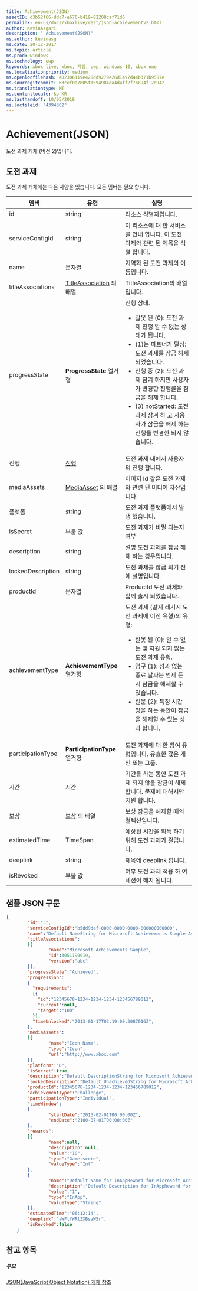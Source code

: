 ```yaml
---
title: Achievement(JSON)
assetID: d3b52f66-ddc7-e676-b419-82209caf71d6
permalink: en-us/docs/xboxlive/rest/json-achievementv2.html
author: KevinAsgari
description: " Achievement(JSON)"
ms.author: kevinasg
ms.date: 20-12-2017
ms.topic: article
ms.prod: windows
ms.technology: uwp
keywords: xbox live, xbox, 게임, uwp, windows 10, xbox one
ms.localizationpriority: medium
ms.openlocfilehash: e82306119e428dd9279e26d1497d44b371b9587e
ms.sourcegitcommit: 63cef0a7805f1594984da4d4ff2f76894f12d942
ms.translationtype: MT
ms.contentlocale: ko-KR
ms.lasthandoff: 10/05/2018
ms.locfileid: "4394302"
---
```

# <a name="achievement-json"></a>Achievement(JSON)
도전 과제 개체 (버전 2)입니다.
<a id="ID4EN"></a>


## <a name="achievement"></a>도전 과제

도전 과제 개체에는 다음 사양을 있습니다. 모든 멤버는 필요 합니다.

| 멤버| 유형| 설명|
| --- | --- | --- |
| id| string| 리소스 식별자입니다.|
| serviceConfigId| string| 이 리소스에 대 한 서비스를 안내 합니다. 이 도전 과제와 관련 된 제목을 식별 합니다. |
| name| 문자열| 지역화 된 도전 과제의 이름입니다.|
| titleAssociations| [TitleAssociation](json-titleassociation.md) 의 배열| TitleAssociation의 배열입니다.|
| progressState| **ProgressState** 열거형| 진행 상태. <ul><li>잘못 된 (0): 도전 과제 진행 알 수 없는 상태가 됩니다.</li><li>(1)는 파트너가 달성: 도전 과제를 잠금 해제 되었습니다.</li><li>진행 중 (2): 도전 과제 잠겨 하지만 사용자가 변경한 진행률을 잠금을 해제 합니다.</li><li>(3) notStarted: 도전 과제 잠겨 하 고 사용자가 잠금을 해제 하는 진행률 변경한 되지 않습니다.</li></ul> | 
| 진행| [진행](json-progression.md)| 도전 과제 내에서 사용자의 진행 합니다.|
| mediaAssets| [MediaAsset](json-mediaasset.md) 의 배열| 이미지 Id 같은 도전 과제와 관련 된 미디어 자산입니다. |
| 플랫폼| string| 도전 과제 플랫폼에서 발생 했습니다.|
| isSecret| 부울 값| 도전 과제가 비밀 되는지 여부|
| description| string| 설명 도전 과제를 잠금 해제 하는 경우입니다.|
| lockedDescription| string| 도전 과제를 잠금 되기 전에 설명입니다.|
| productId| 문자열| ProductId 도전 과제와 함께 출시 되었습니다.|
| achievementType| **AchievementType** 열거형| 도전 과제 (같지 레거시 도전 과제에 이전 유형)의 유형: <ul><li>잘못 된 (0): 알 수 없는 및 지원 되지 않는 도전 과제 유형.</li><li>영구 (1): 성과 없는 종료 날짜는 언제 든 지 잠금을 해제할 수 있습니다.</li><li>질문 (2): 특정 시간 창을 하는 동안이 잠금을 해제할 수 있는 성과 합니다.</li></ul> |
| participationType| **ParticipationType** 열거형| 도전 과제에 대 한 참여 유형입니다. 유효한 값은 개인 또는 그룹.|
| 시간| 시간| 기간을 하는 동안 도전 과제 되지 않을 잠금이 해제 합니다. 문제에 대해서만 지원 합니다.|
| 보상| [보상](json-reward.md) 의 배열| 보상 잠금을 해제할 때의 컬렉션입니다.|
| estimatedTime| TimeSpan| 예상된 시간을 획득 하기 위해 도전 과제가 걸립니다.|
| deeplink| string| 제목에 deeplink 합니다.|
| isRevoked| 부울 값| 여부 도전 과제 적용 하 여 세션이 해지 됩니다.|

<a id="ID4EIAAC"></a>


## <a name="sample-json-syntax"></a>샘플 JSON 구문


```json
{
        "id":"3",
        "serviceConfigId":"b5dd9daf-0000-0000-0000-000000000000",
        "name":"Default NameString for Microsoft Achievements Sample Achievement 3",
        "titleAssociations":
        [{
                "name":"Microsoft Achievements Sample",
                "id":3051199919,
                "version":"abc"
        }],
        "progressState":"Achieved",
        "progression":
        {
          "requirements":
          [{
            "id":"12345678-1234-1234-1234-123456789012",
            "current":null,
            "target":"100"
          }],
          "timeUnlocked":"2013-01-17T03:19:00.3087016Z",
        },
        "mediaAssets":
        [{
                "name":"Icon Name",
                "type":"Icon",
                "url":"http://www.xbox.com"
        }],
        "platform":"D",
        "isSecret":true,
        "description":"Default DescriptionString for Microsoft Achievements Sample Achievement 3",
        "lockedDescription":"Default UnachievedString for Microsoft Achievements Sample Achievement 3",
        "productId":"12345678-1234-1234-1234-123456789012",
        "achievementType":"Challenge",
        "participationType":"Individual",
        "timeWindow":
        {
                "startDate":"2013-02-01T00:00:00Z",
                "endDate":"2100-07-01T00:00:00Z"
        },
        "rewards":
        [{
                "name":null,
                "description":null,
                "value":"10",
                "type":"Gamerscore",
                "valueType":"Int"
        },
        {
                "name":"Default Name for InAppReward for Microsoft Achievements Sample Achievement 3",
                "description":"Default Description for InAppReward for Microsoft Achievements Sample Achievement 3",
                "value":"1",
                "type":"InApp",
                "valueType":"String"
        }],
        "estimatedTime":"06:12:14",
        "deeplink":"aWFtYWRlZXBsaW5r",
        "isRevoked":false
    }

```


<a id="ID4ERAAC"></a>


## <a name="see-also"></a>참고 항목

<a id="ID4ETAAC"></a>


##### <a name="parent"></a>부모

[JSON(JavaScript Object Notation) 개체 참조](atoc-xboxlivews-reference-json.md)
